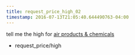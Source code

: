 ```yaml
---
title: request_price_high_02
timestamp: 2016-07-13T21:05:40.644490763-04:00
---
```


tell me the high for [air products & chemicals](company_name)
* request_price/high
